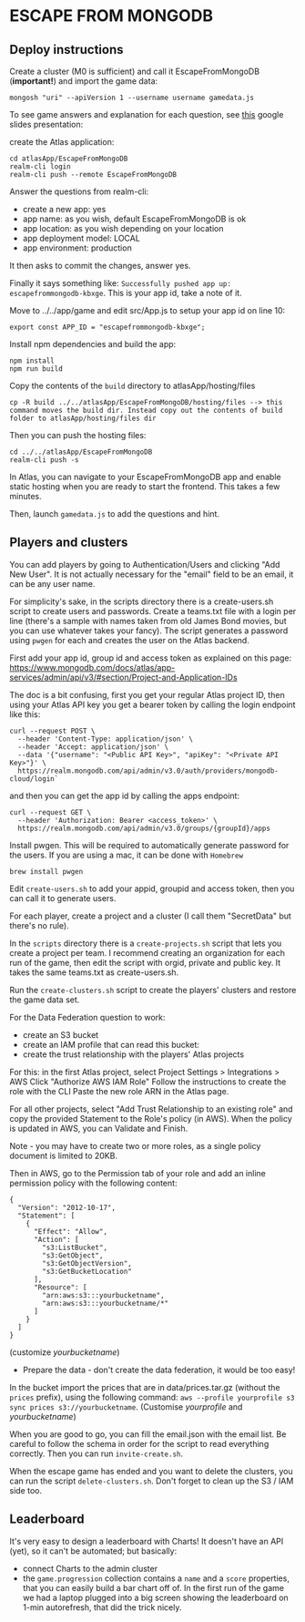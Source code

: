 # ESCAPE FROM MONGODB

## Deploy instructions

Create a cluster (M0 is sufficient) and call it EscapeFromMongoDB (**important!**) and import the game data:

`mongosh "uri" --apiVersion 1 --username username gamedata.js`

To see game answers and explanation for each question, see [this](https://docs.google.com/presentation/d/1ofHYkkDV9bpy4vdVkdM3XtGh0YTv7tqmvJtDXTLIJWs/edit#slide=id.g21708ab8ba4_0_308) google slides presentation:

create the Atlas application:

```
cd atlasApp/EscapeFromMongoDB
realm-cli login
realm-cli push --remote EscapeFromMongoDB
```

Answer the questions from realm-cli:

- create a new app: yes
- app name: as you wish, default EscapeFromMongoDB is ok
- app location: as you wish depending on your location
- app deployment model: LOCAL
- app environment: production

It then asks to commit the changes, answer yes.

Finally it says something like: `Successfully pushed app up: escapefrommongodb-kbxge`. This is your app id, take a note of it.

Move to ../../app/game and edit src/App.js to setup your app id on line 10:

`export const APP_ID = "escapefrommongodb-kbxge";`

Install npm dependencies and build the app:

```
npm install
npm run build
```

Copy the contents of the `build` directory to atlasApp/hosting/files

```
cp -R build ../../atlasApp/EscapeFromMongoDB/hosting/files --> this command moves the build dir. Instead copy out the contents of build folder to atlasApp/hosting/files dir
```

Then you can push the hosting files:

```
cd ../../atlasApp/EscapeFromMongoDB
realm-cli push -s
```

In Atlas, you can navigate to your EscapeFromMongoDB app and enable static hosting when you are ready to start the frontend. This takes a few minutes.

Then, launch `gamedata.js` to add the questions and hint.

## Players and clusters

You can add players by going to Authentication/Users and clicking "Add New User". It is not actually necessary for the "email" field to be an email, it can be any user name.

For simplicity's sake, in the scripts directory there is a create-users.sh script to create users and passwords. Create a teams.txt file with a login per line (there's a sample with names taken from old James Bond movies, but you can use whatever takes your fancy). The script generates a password using `pwgen` for each and creates the user on the Atlas backend.

First add your app id, group id and access token as explained on this page: https://www.mongodb.com/docs/atlas/app-services/admin/api/v3/#section/Project-and-Application-IDs

The doc is a bit confusing, first you get your regular Atlas project ID, then using your Atlas API key you get a bearer token by calling the login endpoint like this:

```
curl --request POST \
  --header 'Content-Type: application/json' \
  --header 'Accept: application/json' \
  --data '{"username": "<Public API Key>", "apiKey": "<Private API Key>"}' \
  https://realm.mongodb.com/api/admin/v3.0/auth/providers/mongodb-cloud/login`
```

and then you can get the app id by calling the apps endpoint:

```
curl --request GET \
  --header 'Authorization: Bearer <access_token>' \
  https://realm.mongodb.com/api/admin/v3.0/groups/{groupId}/apps
```

Install pwgen. This will be required to automatically generate password for the users. If you are using a mac, it can be done with `Homebrew`

```
brew install pwgen
```

Edit `create-users.sh` to add your appid, groupid and access token, then you can call it to generate users.

For each player, create a project and a cluster (I call them "SecretData" but there's no rule).

In the `scripts` directory there is a `create-projects.sh` script that lets you create a project per team. I recommend creating an organization for each run of the game, then edit the script with orgid, private and public key. It takes the same teams.txt as create-users.sh.

Run the `create-clusters.sh` script to create the players' clusters and restore the game data set.

For the Data Federation question to work:

- create an S3 bucket
- create an IAM profile that can read this bucket:
- create the trust relationship with the players' Atlas projects

For this: in the first Atlas project, select Project Settings > Integrations > AWS
Click "Authorize AWS IAM Role"
Follow the instructions to create the role with the CLI
Paste the new role ARN in the Atlas page.

For all other projects, select "Add Trust Relationship to an existing role" and copy the provided Statement to the Role's policy (in AWS). When the policy is updated in AWS, you can Validate and Finish.

Note - you may have to create two or more roles, as a single policy document is limited to 20KB.

Then in AWS, go to the Permission tab of your role and add an inline permission policy with the following content:

```
{
  "Version": "2012-10-17",
  "Statement": [
    {
      "Effect": "Allow",
      "Action": [
        "s3:ListBucket",
        "s3:GetObject",
        "s3:GetObjectVersion",
        "s3:GetBucketLocation"
      ],
      "Resource": [
        "arn:aws:s3:::yourbucketname",
        "arn:aws:s3:::yourbucketname/*"
      ]
    }
  ]
}
```

(customize _yourbucketname_)

- Prepare the data - don't create the data federation, it would be too easy!

In the bucket import the prices that are in data/prices.tar.gz (without the `prices` prefix), using the following command: `aws --profile yourprofile s3 sync prices s3://yourbucketname`. (Customise _yourprofile_ and _yourbucketname_)

When you are good to go, you can fill the email.json with the email list. Be careful to follow the schema in order for the script to read everything correctly.
Then you can run `invite-create.sh`.

When the escape game has ended and you want to delete the clusters, you can run the script `delete-clusters.sh`. Don't forget to clean up the S3 / IAM side too.

## Leaderboard

It's very easy to design a leaderboard with Charts! It doesn't have an API (yet), so it can't be automated; but basically:

- connect Charts to the admin cluster
- the `game.progression` collection contains a `name` and a `score` properties, that you can easily build a bar chart off of. In the first run of the game we had a laptop plugged into a big screen showing the leaderboard on 1-min autorefresh, that did the trick nicely.

